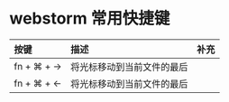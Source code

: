 # webstorm 常用快捷键

|按键|描述|补充|
|:---|:---|:---|
|fn + ⌘ + ->| 将光标移动到当前文件的最后||
|fn + ⌘ + <-| 将光标移动到当前文件的最后||
